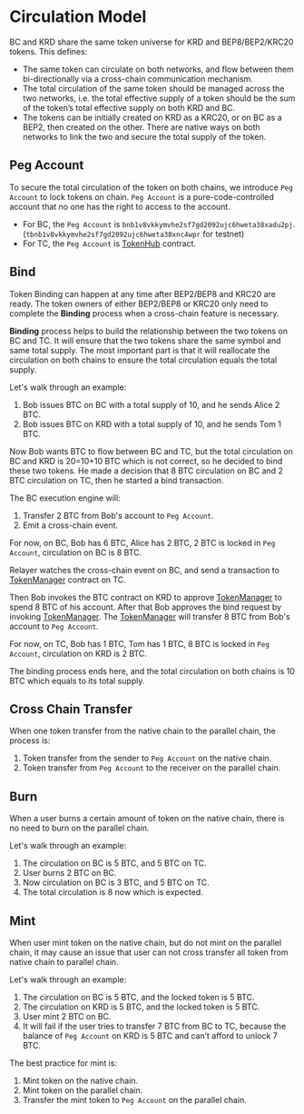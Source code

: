 # Circulation Model

BC and KRD share the same token universe for KRD and BEP8/BEP2/KRC20 tokens. This defines:

- The same token can circulate on both networks, and flow between them bi-directionally via a cross-chain communication mechanism. 
- The total circulation of the same token should be managed across the two networks, i.e. the total effective supply of a token should be the sum of the token’s total effective supply on both KRD and BC.
- The tokens can be initially created on KRD as a KRC20, or on BC as a BEP2, then created on the other. There are native ways on both networks to link the two and secure the total supply of the token.

## Peg Account
To secure the total circulation of the token on both chains, we introduce `Peg Account` to lock tokens on chain.
`Peg Account` is a pure-code-controlled account that no one has the right to access to the account.
 
- For BC, the `Peg Account` is `bnb1v8vkkymvhe2sf7gd2092ujc6hweta38xadu2pj`. (`tbnb1v8vkkymvhe2sf7gd2092ujc6hweta38xnc4wpr` for testnet) 
- For TC, the `Peg Account` is [TokenHub](https://kryzascan.com/address/0x0000000000000000000000000000000000001004) contract.

## Bind
Token Binding can happen at any time after BEP2/BEP8 and KRC20 are ready. The token owners of either BEP2/BEP8 or KRC20 only need to complete the **Binding** process when a cross-chain feature is necessary.

**Binding** process helps to build the relationship between the two tokens on BC and TC. It will ensure that the two tokens share the same symbol and same total supply. The most important part is that it will reallocate the circulation on both chains to ensure the total circulation equals the total supply. 

Let's walk through an example:

1. Bob issues BTC on BC with a total supply of 10, and he sends Alice 2 BTC.
2. Bob issues BTC on KRD with a total supply of 10, and he sends Tom 1 BTC.

Now Bob wants BTC to flow between BC and TC, but the total circulation on BC and KRD is 20=10+10 BTC which is not correct, so he decided to bind these two tokens.
He made a decision that 8 BTC circulation on BC and 2 BTC circulation on TC, then he started a bind transaction.

The BC execution engine will:
1. Transfer 2 BTC from Bob's account to `Peg Account`. 
2. Emit a cross-chain event.

For now, on BC, Bob has 6 BTC, Alice has 2 BTC, 2 BTC is locked in `Peg Account`, circulation on BC is 8 BTC.

Relayer watches the cross-chain event on BC, and send a transaction to [TokenManager](https://kryzascan.com/address/0x0000000000000000000000000000000000001008) contract on TC.

Then Bob invokes the BTC contract on KRD to approve [TokenManager](https://kryzascan.com/address/0x0000000000000000000000000000000000001008) to spend 8 BTC of his account.
After that Bob approves the bind request by invoking [TokenManager](https://kryzascan.com/address/0x0000000000000000000000000000000000001008). 
The [TokenManager](https://kryzascan.com/address/0x0000000000000000000000000000000000001008) will transfer 8 BTC from Bob's account to `Peg Account`.
 
For now, on TC, Bob has 1 BTC, Tom has 1 BTC, 8 BTC is locked in `Peg Account`, circulation on KRD is 2 BTC.

The binding process ends here, and the total circulation on both chains is 10 BTC which equals to its total supply.

## Cross Chain Transfer

When one token transfer from the native chain to the parallel chain, the process is:
1. Token transfer from the sender to `Peg Account` on the native chain.  
2. Token transfer from `Peg Account` to the receiver on the parallel chain.

## Burn
When a user burns a certain amount of token on the native chain, there is no need to burn on the parallel chain.

Let's walk through an example:

1. The circulation on BC is 5 BTC, and 5 BTC on TC.
2. User burns 2 BTC on BC.
3. Now circulation on BC is 3 BTC, and 5 BTC on TC. 
4. The total circulation is 8 now which is expected.


## Mint

When user mint token on the native chain, but do not mint on the parallel chain, it may cause an issue that user can not cross transfer all token from 
native chain to parallel chain.

Let's walk through an example:

1. The circulation on BC is 5 BTC, and the locked token is 5 BTC.
2. The circulation on KRD is 5 BTC, and the locked token is 5 BTC.
3. User mint 2 BTC on BC.
4. It will fail if the user tries to transfer 7 BTC from BC to TC, because the balance of `Peg Account` on KRD is 5 BTC and can’t afford to unlock 7 BTC.

The best practice for mint is:

1. Mint token on the native chain.
2. Mint token on the parallel chain.
3. Transfer the mint token to `Peg Account` on the parallel chain.   